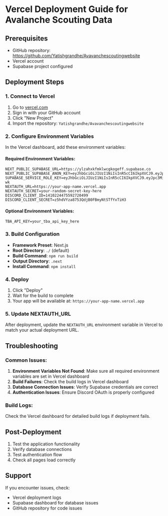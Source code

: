 # Vercel Deployment Guide for Avalanche Scouting Data

## Prerequisites
- GitHub repository: https://github.com/Yatishgrandhe/Avavanchescoutingwebsite
- Vercel account
- Supabase project configured

## Deployment Steps

### 1. Connect to Vercel
1. Go to [vercel.com](https://vercel.com)
2. Sign in with your GitHub account
3. Click "New Project"
4. Import the repository: `Yatishgrandhe/Avavanchescoutingwebsite`

### 2. Configure Environment Variables
In the Vercel dashboard, add these environment variables:

#### Required Environment Variables:
```
NEXT_PUBLIC_SUPABASE_URL=https://ylzahxkfmklwcgkogeff.supabase.co
NEXT_PUBLIC_SUPABASE_ANON_KEY=eyJhbGciOiJIUzI1NiIsInR5cCI6IkpXVCJ9.eyJpc3MiOiJzdXBhYmFzZSIsInJlZiI6InlsemFoeGtmbWtsd2Nna29nZWZmIiwicm9sZSI6ImFub24iLCJpYXQiOjE3NTYyOTI1NTUsImV4cCI6MjA3MTg2ODU1NX0._szu1412tQglLNtGXBNP_dnjz59rTZiX3wvaw6IjDUE
SUPABASE_SERVICE_ROLE_KEY=eyJhbGciOiJIUzI1NiIsInR5cCI6IkpXVCJ9.eyJpc3MiOiJzdXBhYmFzZSIsInJlZiI6InlsemFoeGtmbWtsd2Nna29nZWZmIiwicm9sZSI6InNlcnZpY2Vfcm9sZSIsImlhdCI6MTc1NjI5MjU1NSwiZXhwIjoyMDcxODY4NTU1fQ.yk0g0T6cSknpUFLhsGkTdh4uL_0hYZZaTjECDawB-wk
NEXTAUTH_URL=https://your-app-name.vercel.app
NEXTAUTH_SECRET=your-random-secret-key-here
DISCORD_CLIENT_ID=1410224475592720499
DISCORD_CLIENT_SECRET=z5hdVYza8753QdjB0FBmyNtSTfYxTiH3
```

#### Optional Environment Variables:
```
TBA_API_KEY=your_tba_api_key_here
```

### 3. Build Configuration
- **Framework Preset**: Next.js
- **Root Directory**: `./` (default)
- **Build Command**: `npm run build`
- **Output Directory**: `.next`
- **Install Command**: `npm install`

### 4. Deploy
1. Click "Deploy"
2. Wait for the build to complete
3. Your app will be available at: `https://your-app-name.vercel.app`

### 5. Update NEXTAUTH_URL
After deployment, update the `NEXTAUTH_URL` environment variable in Vercel to match your actual deployment URL.

## Troubleshooting

### Common Issues:
1. **Environment Variables Not Found**: Make sure all required environment variables are set in Vercel dashboard
2. **Build Failures**: Check the build logs in Vercel dashboard
3. **Database Connection Issues**: Verify Supabase credentials are correct
4. **Authentication Issues**: Ensure Discord OAuth is properly configured

### Build Logs:
Check the Vercel dashboard for detailed build logs if deployment fails.

## Post-Deployment
1. Test the application functionality
2. Verify database connections
3. Test authentication flow
4. Check all pages load correctly

## Support
If you encounter issues, check:
- Vercel deployment logs
- Supabase dashboard for database issues
- GitHub repository for code issues
